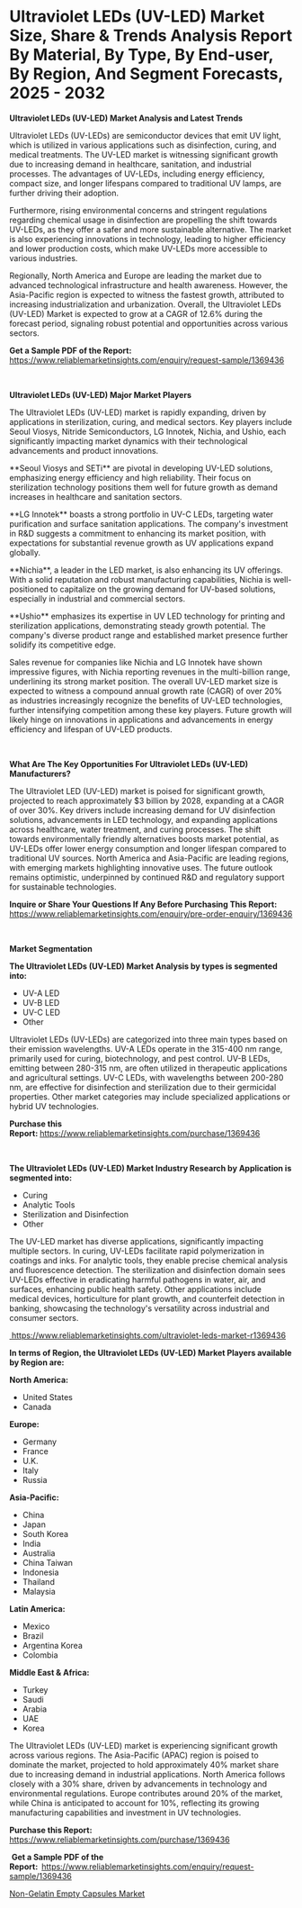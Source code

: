 <p><h1>Ultraviolet LEDs (UV-LED) Market Size, Share & Trends Analysis Report By Material, By Type, By End-user, By Region, And Segment Forecasts, 2025 - 2032</h1></p><p><strong>Ultraviolet LEDs (UV-LED) Market Analysis and Latest Trends</strong></p>
<p><p>Ultraviolet LEDs (UV-LEDs) are semiconductor devices that emit UV light, which is utilized in various applications such as disinfection, curing, and medical treatments. The UV-LED market is witnessing significant growth due to increasing demand in healthcare, sanitation, and industrial processes. The advantages of UV-LEDs, including energy efficiency, compact size, and longer lifespans compared to traditional UV lamps, are further driving their adoption.</p><p>Furthermore, rising environmental concerns and stringent regulations regarding chemical usage in disinfection are propelling the shift towards UV-LEDs, as they offer a safer and more sustainable alternative. The market is also experiencing innovations in technology, leading to higher efficiency and lower production costs, which make UV-LEDs more accessible to various industries.</p><p>Regionally, North America and Europe are leading the market due to advanced technological infrastructure and health awareness. However, the Asia-Pacific region is expected to witness the fastest growth, attributed to increasing industrialization and urbanization. Overall, the Ultraviolet LEDs (UV-LED) Market is expected to grow at a CAGR of 12.6% during the forecast period, signaling robust potential and opportunities across various sectors.</p></p>
<p><strong>Get a Sample PDF of the Report:&nbsp;</strong> <a href="https://www.reliablemarketinsights.com/enquiry/request-sample/1369436?utm_campaign=2109&utm_medium=2&utm_source=Github&utm_content=ia&utm_term=22032025&utm_id=ultraviolet-leds-uv-led">https://www.reliablemarketinsights.com/enquiry/request-sample/1369436</a></p>
<p>&nbsp;</p>
<p><strong>Ultraviolet LEDs (UV-LED) Major Market Players</strong></p>
<p><p>The Ultraviolet LEDs (UV-LED) market is rapidly expanding, driven by applications in sterilization, curing, and medical sectors. Key players include Seoul Viosys, Nitride Semiconductors, LG Innotek, Nichia, and Ushio, each significantly impacting market dynamics with their technological advancements and product innovations.</p><p>**Seoul Viosys and SETi** are pivotal in developing UV-LED solutions, emphasizing energy efficiency and high reliability. Their focus on sterilization technology positions them well for future growth as demand increases in healthcare and sanitation sectors.  </p><p>**LG Innotek** boasts a strong portfolio in UV-C LEDs, targeting water purification and surface sanitation applications. The company's investment in R&D suggests a commitment to enhancing its market position, with expectations for substantial revenue growth as UV applications expand globally.</p><p>**Nichia**, a leader in the LED market, is also enhancing its UV offerings. With a solid reputation and robust manufacturing capabilities, Nichia is well-positioned to capitalize on the growing demand for UV-based solutions, especially in industrial and commercial sectors.</p><p>**Ushio** emphasizes its expertise in UV LED technology for printing and sterilization applications, demonstrating steady growth potential. The company's diverse product range and established market presence further solidify its competitive edge.</p><p>Sales revenue for companies like Nichia and LG Innotek have shown impressive figures, with Nichia reporting revenues in the multi-billion range, underlining its strong market position. The overall UV-LED market size is expected to witness a compound annual growth rate (CAGR) of over 20% as industries increasingly recognize the benefits of UV-LED technologies, further intensifying competition among these key players. Future growth will likely hinge on innovations in applications and advancements in energy efficiency and lifespan of UV-LED products.</p></p>
<p>&nbsp;</p>
<p><strong>What Are The Key Opportunities For Ultraviolet LEDs (UV-LED) Manufacturers?</strong></p>
<p><p>The Ultraviolet LED (UV-LED) market is poised for significant growth, projected to reach approximately $3 billion by 2028, expanding at a CAGR of over 30%. Key drivers include increasing demand for UV disinfection solutions, advancements in LED technology, and expanding applications across healthcare, water treatment, and curing processes. The shift towards environmentally friendly alternatives boosts market potential, as UV-LEDs offer lower energy consumption and longer lifespan compared to traditional UV sources. North America and Asia-Pacific are leading regions, with emerging markets highlighting innovative uses. The future outlook remains optimistic, underpinned by continued R&D and regulatory support for sustainable technologies.</p></p>
<p><strong>Inquire or Share Your Questions If Any Before Purchasing This Report:</strong> <a href="https://www.reliablemarketinsights.com/enquiry/pre-order-enquiry/1369436?utm_campaign=2109&utm_medium=2&utm_source=Github&utm_content=ia&utm_term=22032025&utm_id=ultraviolet-leds-uv-led">https://www.reliablemarketinsights.com/enquiry/pre-order-enquiry/1369436</a></p>
<p>&nbsp;</p>
<p><strong>Market Segmentation</strong></p>
<p><strong>The Ultraviolet LEDs (UV-LED) Market Analysis by types is segmented into:</strong></p>
<p><ul><li>UV-A LED</li><li>UV-B LED</li><li>UV-C LED</li><li>Other</li></ul></p>
<p><p>Ultraviolet LEDs (UV-LEDs) are categorized into three main types based on their emission wavelengths. UV-A LEDs operate in the 315-400 nm range, primarily used for curing, biotechnology, and pest control. UV-B LEDs, emitting between 280-315 nm, are often utilized in therapeutic applications and agricultural settings. UV-C LEDs, with wavelengths between 200-280 nm, are effective for disinfection and sterilization due to their germicidal properties. Other market categories may include specialized applications or hybrid UV technologies.</p></p>
<p><strong>Purchase this Report:&nbsp;</strong><a href="https://www.reliablemarketinsights.com/purchase/1369436?utm_campaign=2109&utm_medium=2&utm_source=Github&utm_content=ia&utm_term=22032025&utm_id=ultraviolet-leds-uv-led">https://www.reliablemarketinsights.com/purchase/1369436</a></p>
<p>&nbsp;</p>
<p><strong>The Ultraviolet LEDs (UV-LED) Market Industry Research by Application is segmented into:</strong></p>
<p><ul><li>Curing</li><li>Analytic Tools</li><li>Sterilization and Disinfection</li><li>Other</li></ul></p>
<p><p>The UV-LED market has diverse applications, significantly impacting multiple sectors. In curing, UV-LEDs facilitate rapid polymerization in coatings and inks. For analytic tools, they enable precise chemical analysis and fluorescence detection. The sterilization and disinfection domain sees UV-LEDs effective in eradicating harmful pathogens in water, air, and surfaces, enhancing public health safety. Other applications include medical devices, horticulture for plant growth, and counterfeit detection in banking, showcasing the technology's versatility across industrial and consumer sectors.</p></p>
<p><a href="https://www.reliablemarketinsights.com/ultraviolet-leds-market-r1369436?utm_campaign=2109&utm_medium=2&utm_source=Github&utm_content=ia&utm_term=22032025&utm_id=ultraviolet-leds-uv-led">&nbsp;https://www.reliablemarketinsights.com/ultraviolet-leds-market-r1369436</a></p>
<p><strong>In terms of Region, the Ultraviolet LEDs (UV-LED) Market Players available by Region are:</strong></p>
<p>
    <p> <strong> North America: </strong>
        <ul>
            <li>United States</li>
            <li>Canada</li>
        </ul>
        </p> 
    <p> <strong> Europe: </strong>
        <ul>
            <li>Germany</li>
            <li>France</li>
            <li>U.K.</li>
            <li>Italy</li>
            <li>Russia</li>
        </ul>
        </p> 
    <p> <strong> Asia-Pacific: </strong>
        <ul>
            <li>China</li>
            <li>Japan</li>
            <li>South Korea</li>
            <li>India</li>
            <li>Australia</li>
            <li>China Taiwan</li>
            <li>Indonesia</li>
            <li>Thailand</li>
            <li>Malaysia</li>
        </ul>
        </p> 
    <p> <strong> Latin America: </strong>
        <ul>
            <li>Mexico</li>
            <li>Brazil</li>
            <li>Argentina Korea</li>
            <li>Colombia</li>
        </ul>
        </p> 
    <p> <strong> Middle East & Africa: </strong>
        <ul>
            <li>Turkey</li>
            <li>Saudi</li>
            <li>Arabia</li>
            <li>UAE</li>
            <li>Korea</li>
        </ul>
    </p>
    </p>
<p><p>The Ultraviolet LEDs (UV-LED) market is experiencing significant growth across various regions. The Asia-Pacific (APAC) region is poised to dominate the market, projected to hold approximately 40% market share due to increasing demand in industrial applications. North America follows closely with a 30% share, driven by advancements in technology and environmental regulations. Europe contributes around 20% of the market, while China is anticipated to account for 10%, reflecting its growing manufacturing capabilities and investment in UV technologies.</p></p>
<p><strong>Purchase this Report: </strong><a href="https://www.reliablemarketinsights.com/purchase/1369436?utm_campaign=2109&utm_medium=2&utm_source=Github&utm_content=ia&utm_term=22032025&utm_id=ultraviolet-leds-uv-led">https://www.reliablemarketinsights.com/purchase/1369436</a></p>
<p>&nbsp;<strong>Get a Sample PDF of the Report:&nbsp;&nbsp;</strong><a href="https://www.reliablemarketinsights.com/enquiry/request-sample/1369436?utm_campaign=2109&utm_medium=2&utm_source=Github&utm_content=ia&utm_term=22032025&utm_id=ultraviolet-leds-uv-led">https://www.reliablemarketinsights.com/enquiry/request-sample/1369436</a></p>
<p><strong></strong></p>
<p><p><a href="https://github.com/MonroeBullock54/Market-Research-Report-List-2/blob/main/non-gelatin-empty-capsules-market.md?utm_campaign=2109&utm_medium=2&utm_source=Github&utm_content=ia&utm_term=22032025&utm_id=ultraviolet-leds-uv-led">Non-Gelatin Empty Capsules Market</a></p></p>